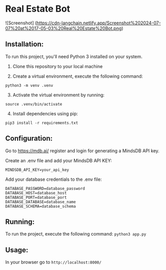  # Real Estate Bot
![Screenshot] (https://cdn-langchain.netlify.app/Screenshot%202024-07-07%20at%2017-05-03%20Real%20Estate%20Bot.png)

## Installation:
To run this project, you'll need Python 3 installed on your system. 

1. Clone this repository to your local machine 

2. Create a virtual environment, execute the following command: 

``` python3 -m venv .venv ``` 

3. Activate the virtual environment by running: 

``` source .venv/bin/activate ``` 

4. Install dependencies using pip: 

``` pip3 install -r requirements.txt ``` 

## Configuration:

Go to https://mdb.ai/ register and login for generating a MindsDB API key.

Create an .env file and add your MindsDB API KEY:

``` MINDSDB_API_KEY=your_api_key ```

Add your database credentials to the .env file:

``` DATABASE_USER=database_user
DATABASE_PASSWORD=database_password
DATABASE_HOST=database_host
DATABASE_PORT=database_port
DATABASE_DATABASE=database_name
DATABASE_SCHEMA=database_schema
```


## Running:
To run the project, execute the following command: 
``` python3 app.py ```

## Usage:
In your browser go to 
``` http://localhost:8000/ ```

